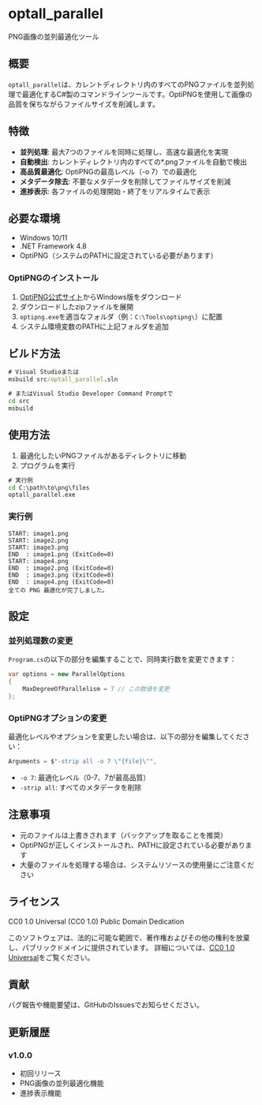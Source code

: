 # optall_parallel

PNG画像の並列最適化ツール

## 概要

`optall_parallel`は、カレントディレクトリ内のすべてのPNGファイルを並列処理で最適化するC#製のコマンドラインツールです。OptiPNGを使用して画像の品質を保ちながらファイルサイズを削減します。

## 特徴

- **並列処理**: 最大7つのファイルを同時に処理し、高速な最適化を実現
- **自動検出**: カレントディレクトリ内のすべての*.pngファイルを自動で検出
- **高品質最適化**: OptiPNGの最高レベル（-o 7）での最適化
- **メタデータ除去**: 不要なメタデータを削除してファイルサイズを削減
- **進捗表示**: 各ファイルの処理開始・終了をリアルタイムで表示

## 必要な環境

- Windows 10/11
- .NET Framework 4.8
- OptiPNG（システムのPATHに設定されている必要があります）

### OptiPNGのインストール

1. [OptiPNG公式サイト](http://optipng.sourceforge.net/)からWindows版をダウンロード
2. ダウンロードしたzipファイルを展開
3. `optipng.exe`を適当なフォルダ（例：`C:\Tools\optipng\`）に配置
4. システム環境変数のPATHに上記フォルダを追加

## ビルド方法

```cmd
# Visual Studioまたは
msbuild src/optall_parallel.sln

# またはVisual Studio Developer Command Promptで
cd src
msbuild
```

## 使用方法

1. 最適化したいPNGファイルがあるディレクトリに移動
2. プログラムを実行

```cmd
# 実行例
cd C:\path\to\png\files
optall_parallel.exe
```

### 実行例

```
START: image1.png
START: image2.png
START: image3.png
END  : image1.png (ExitCode=0)
START: image4.png
END  : image2.png (ExitCode=0)
END  : image3.png (ExitCode=0)
END  : image4.png (ExitCode=0)
全ての PNG 最適化が完了しました。
```

## 設定

### 並列処理数の変更

`Program.cs`の以下の部分を編集することで、同時実行数を変更できます：

```csharp
var options = new ParallelOptions
{
    MaxDegreeOfParallelism = 7 // この数値を変更
};
```

### OptiPNGオプションの変更

最適化レベルやオプションを変更したい場合は、以下の部分を編集してください：

```csharp
Arguments = $"-strip all -o 7 \"{file}\"",
```

- `-o 7`: 最適化レベル（0-7、7が最高品質）
- `-strip all`: すべてのメタデータを削除

## 注意事項

- 元のファイルは上書きされます（バックアップを取ることを推奨）
- OptiPNGが正しくインストールされ、PATHに設定されている必要があります
- 大量のファイルを処理する場合は、システムリソースの使用量にご注意ください

## ライセンス

CC0 1.0 Universal (CC0 1.0) Public Domain Dedication

このソフトウェアは、法的に可能な範囲で、著作権およびその他の権利を放棄し、パブリックドメインに提供されています。
詳細については、[CC0 1.0 Universal](https://creativecommons.org/publicdomain/zero/1.0/deed.ja)をご覧ください。

## 貢献

バグ報告や機能要望は、GitHubのIssuesでお知らせください。

## 更新履歴

### v1.0.0
- 初回リリース
- PNG画像の並列最適化機能
- 進捗表示機能
